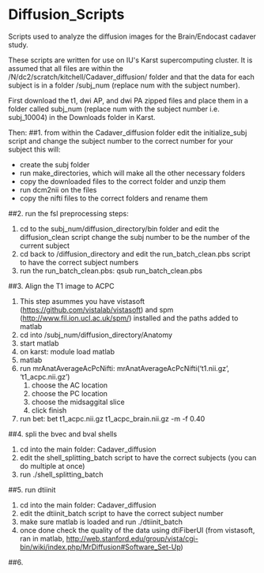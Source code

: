 # Diffusion_Scripts
Scripts used to analyze the diffusion images for the Brain/Endocast cadaver study.

These scripts are written for use on IU's Karst supercomputing cluster.
It is assumed that all files are within the /N/dc2/scratch/kitchell/Cadaver_diffusion/ folder 
and that the data for each subject is in a folder /subj_num (replace num with the subject number). 

First download the t1, dwi AP, and dwi PA zipped files and place them in a folder called
subj_num (replace num with the subject number i.e. subj_10004) in the Downloads folder in Karst.

Then:
##1. from within the Cadaver_diffusion folder edit the initialize_subj script and change the subject number to the correct number for your subject
this will:
- create the subj folder 
- run make_directories, which will make all the other necessary folders
- copy the downloaded files to the correct folder and unzip them
- run dcm2nii on the files
- copy the nifti files to the correct folders and rename them
  
##2. run the fsl preprocessing steps:
1. cd to the subj_num/diffusion_directory/bin folder and edit the diffusion_clean script change the subj number to be the number of the current subject
2. cd back to /diffusion_directory and edit the run_batch_clean.pbs script to have the correct subject numbers
3. run the run_batch_clean.pbs: qsub run_batch_clean.pbs
  
##3. Align the T1 image to ACPC
1. This step asummes you have vistasoft (https://github.com/vistalab/vistasoft) and spm (http://www.fil.ion.ucl.ac.uk/spm/) installed and the paths added to matlab
2. cd into /subj_num/diffusion_directory/Anatomy
3. start matlab 
  1. on karst: module load matlab
  2.  matlab
4. run mrAnatAverageAcPcNifti: mrAnatAverageAcPcNifti(‘t1.nii.gz’, ‘t1_acpc.nii.gz’)
      1. choose the AC location
      2. choose the PC location
      3. choose the midsaggital slice
      4. click finish
5. run bet: bet t1_acpc.nii.gz t1_acpc_brain.nii.gz -m -f 0.40
  
##4. spli the bvec and bval shells
1. cd into the main folder: Cadaver_diffusion
2. edit the shell_splitting_batch script to have the correct subjects (you can do multiple at once)
3.  run ./shell_splitting_batch
  
##5. run dtiinit
1. cd into the main folder: Cadaver_diffusion
2.  edit the dtiinit_batch script to have the correct subject number
3.  make sure matlab is loaded and run ./dtiinit_batch
4.  once done check the quality of the data using dtiFiberUI (from vistasoft, ran in matlab, http://web.stanford.edu/group/vista/cgi-bin/wiki/index.php/MrDiffusion#Software_Set-Up)

##6. 
  
